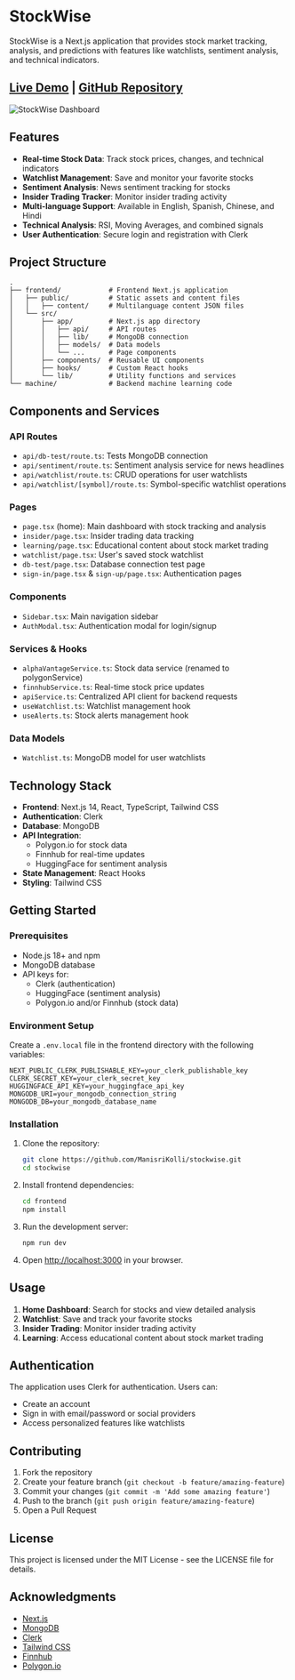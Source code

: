 # StockWise

StockWise is a Next.js application that provides stock market tracking, analysis, and predictions with features like watchlists, sentiment analysis, and technical indicators.

## [Live Demo](https://stockwise-teal.vercel.app) | [GitHub Repository](https://github.com/ManisriKolli/stockwise)

![StockWise Dashboard](public/screenshot.png)

## Features

- **Real-time Stock Data**: Track stock prices, changes, and technical indicators
- **Watchlist Management**: Save and monitor your favorite stocks
- **Sentiment Analysis**: News sentiment tracking for stocks
- **Insider Trading Tracker**: Monitor insider trading activity
- **Multi-language Support**: Available in English, Spanish, Chinese, and Hindi
- **Technical Analysis**: RSI, Moving Averages, and combined signals
- **User Authentication**: Secure login and registration with Clerk

## Project Structure

```
.
├── frontend/            # Frontend Next.js application
│   ├── public/          # Static assets and content files
│   │   ├── content/     # Multilanguage content JSON files
│   └── src/
│       ├── app/         # Next.js app directory
│       │   ├── api/     # API routes
│       │   ├── lib/     # MongoDB connection
│       │   ├── models/  # Data models
│       │   └── ...      # Page components
│       ├── components/  # Reusable UI components
│       ├── hooks/       # Custom React hooks
│       └── lib/         # Utility functions and services
└── machine/             # Backend machine learning code
```

## Components and Services

### API Routes

- `api/db-test/route.ts`: Tests MongoDB connection
- `api/sentiment/route.ts`: Sentiment analysis service for news headlines
- `api/watchlist/route.ts`: CRUD operations for user watchlists
- `api/watchlist/[symbol]/route.ts`: Symbol-specific watchlist operations

### Pages

- `page.tsx` (home): Main dashboard with stock tracking and analysis
- `insider/page.tsx`: Insider trading data tracking
- `learning/page.tsx`: Educational content about stock market trading
- `watchlist/page.tsx`: User's saved stock watchlist
- `db-test/page.tsx`: Database connection test page
- `sign-in/page.tsx` & `sign-up/page.tsx`: Authentication pages

### Components

- `Sidebar.tsx`: Main navigation sidebar
- `AuthModal.tsx`: Authentication modal for login/signup

### Services & Hooks

- `alphaVantageService.ts`: Stock data service (renamed to polygonService)
- `finnhubService.ts`: Real-time stock price updates
- `apiService.ts`: Centralized API client for backend requests
- `useWatchlist.ts`: Watchlist management hook
- `useAlerts.ts`: Stock alerts management hook

### Data Models

- `Watchlist.ts`: MongoDB model for user watchlists

## Technology Stack

- **Frontend**: Next.js 14, React, TypeScript, Tailwind CSS
- **Authentication**: Clerk
- **Database**: MongoDB
- **API Integration**: 
  - Polygon.io for stock data
  - Finnhub for real-time updates
  - HuggingFace for sentiment analysis
- **State Management**: React Hooks
- **Styling**: Tailwind CSS

## Getting Started

### Prerequisites

- Node.js 18+ and npm
- MongoDB database
- API keys for:
  - Clerk (authentication)
  - HuggingFace (sentiment analysis)
  - Polygon.io and/or Finnhub (stock data)

### Environment Setup

Create a `.env.local` file in the frontend directory with the following variables:

```
NEXT_PUBLIC_CLERK_PUBLISHABLE_KEY=your_clerk_publishable_key
CLERK_SECRET_KEY=your_clerk_secret_key
HUGGINGFACE_API_KEY=your_huggingface_api_key
MONGODB_URI=your_mongodb_connection_string
MONGODB_DB=your_mongodb_database_name
```

### Installation

1. Clone the repository:
   ```bash
   git clone https://github.com/ManisriKolli/stockwise.git
   cd stockwise
   ```

2. Install frontend dependencies:
   ```bash
   cd frontend
   npm install
   ```

3. Run the development server:
   ```bash
   npm run dev
   ```

4. Open [http://localhost:3000](http://localhost:3000) in your browser.

## Usage

1. **Home Dashboard**: Search for stocks and view detailed analysis
2. **Watchlist**: Save and track your favorite stocks
3. **Insider Trading**: Monitor insider trading activity
4. **Learning**: Access educational content about stock market trading

## Authentication

The application uses Clerk for authentication. Users can:
- Create an account
- Sign in with email/password or social providers
- Access personalized features like watchlists

## Contributing

1. Fork the repository
2. Create your feature branch (`git checkout -b feature/amazing-feature`)
3. Commit your changes (`git commit -m 'Add some amazing feature'`)
4. Push to the branch (`git push origin feature/amazing-feature`)
5. Open a Pull Request

## License

This project is licensed under the MIT License - see the LICENSE file for details.

## Acknowledgments

- [Next.js](https://nextjs.org/)
- [MongoDB](https://www.mongodb.com/)
- [Clerk](https://clerk.com/)
- [Tailwind CSS](https://tailwindcss.com/)
- [Finnhub](https://finnhub.io/)
- [Polygon.io](https://polygon.io/)
